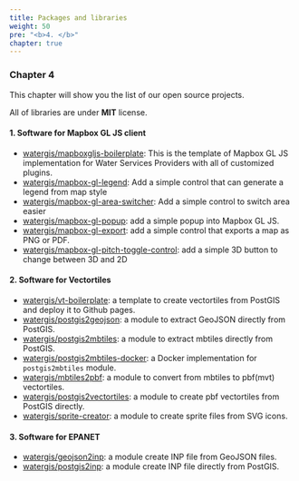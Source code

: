 ```yaml
---
title: Packages and libraries
weight: 50
pre: "<b>4. </b>"
chapter: true
---
```


### Chapter 4

This chapter will show you the list of our open source projects.

All of libraries are under **MIT** license.

#### 1. Software for Mapbox GL JS client
- [watergis/mapboxgljs-boilerplate](https://github.com/watergis/mapboxgljs-boilerplate): This is the template of Mapbox GL JS implementation for Water Services Providers with all of customized plugins.
- [watergis/mapbox-gl-legend](https://github.com/watergis/mapbox-gl-legend): Add a simple control that can generate a legend from map style
- [watergis/mapbox-gl-area-switcher](https://github.com/watergis/mapbox-gl-area-switcher): Add a simple control to switch area easier
- [watergis/mapbox-gl-popup](https://github.com/watergis/mapbox-gl-popup): add a simple popup into Mapbox GL JS.
- [watergis/mapbox-gl-export](https://github.com/watergis/mapbox-gl-export): add a simple control that exports a map as PNG or PDF.
- [watergis/mapbox-gl-pitch-toggle-control](https://github.com/watergis/mapbox-gl-pitch-toggle-control): add a simple 3D button to change between 3D and 2D

#### 2. Software for Vectortiles
- [watergis/vt-boilerplate](https://github.com/watergis/vt-boilerplate): a template to create vectortiles from PostGIS and deploy it to Github pages.
- [watergis/postgis2geojson](https://github.com/watergis/postgis2geojson): a module to extract GeoJSON directly from PostGIS.
- [watergis/postgis2mbtiles](https://github.com/watergis/postgis2mbtiles): a module to extract mbtiles directly from PostGIS.
- [watergis/postgis2mbtiles-docker](https://github.com/watergis/postgis2mbtiles-docker): a Docker implementation for `postgis2mbtiles` module.
- [watergis/mbtiles2pbf](https://github.com/watergis/mbtiles2pbf): a module to convert from mbtiles to pbf(mvt) vectortiles.
- [watergis/postgis2vectortiles](https://github.com/watergis/postgis2vectortiles): a module to create pbf vectortiles from PostGIS directly.
- [watergis/sprite-creator](https://github.com/watergis/sprite-creator): a module to create sprite files from SVG icons.

#### 3. Software for EPANET
- [watergis/geojson2inp](https://github.com/watergis/geojson2inp): a module create INP file from GeoJSON files.
- [watergis/postgis2inp](https://github.com/watergis/postgis2inp): a module create INP file directly from PostGIS.


